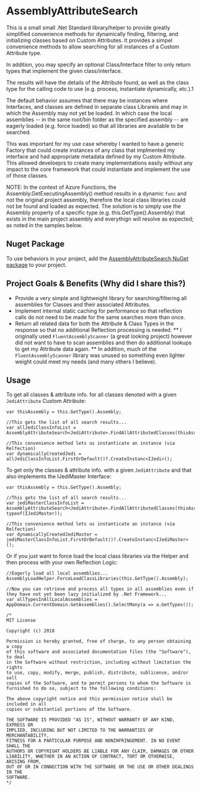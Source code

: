 # AssemblyAttributeSearch
This is a small small .Net Standard library/helper to provide greatly simplified convenience methods for dynamically finding, filtering, 
and initializing classes based on Custom Attributes. It provides a simpel convenience methods to allow searching 
for all instances of a Custom Attribute type. 

In addition, you may specify an optional Class/Interface filter to only return types that implement the given class/interface.

The results will have the details of the Attribute found, as well as the class type for the calling code to use (e.g. process, instantiate dynamically, etc.).1

The default behavior assumes that there may be instances where Interfaces, and classes are defined in separate class Librareis and may
in which the Assembly may not yet be loaded. In which case the local assemblies -- in the same root/bin folder as the specified assembly --
are eagerly loaded (e.g. force loaded) so that all libraries are available to be searched.

This was important for my use case whereby I wanted to have a generic Factory that could create instances of any class that implmented
my interface and had appropriate metadata defined by my Custom Attribute.  This allowed develoeprs to create many implementations easily
without any impact to the core framework that could instantiate and implement the use of those classes.

NOTE: In the context of Azure Functions, the Assembly.GetExecutingAssembly() method results in a dynamic `func` and not the original
project assembly, therefore the local class libraries could not be found and loaded as expected.  The solution is to simply use 
the Assembly property of a specific type (e.g. this.GetType().Assembly) that exists in the main project assembly and everythign 
will resolve as expected; as noted in the samples below.

## Nuget Package
To use behaviors in your project, add the [AssemblyAttributeSearch NuGet package](https://www.nuget.org/packages/AssemblyAttributeSearch/) to your project.

## Project Goals & Benefits (Why did I share this?)
* Provide a very simple and lightweight library for searching/filtering all assemblies for Classes and their associated Attributes.
* Implement internal static caching for performance so that reflection calls do not need to be made for the same searches more than once.
* Return all related data for both the Attribute & Class Types in the response so that no additional Reflection processing is needed.
** I originally used `FluentAssemblyScanner` (a great looking project) however did not want to have to scan assemblies and then do additional lookups to get my Attribute data again.
** In addition, much of the `FluentAssemblyScanner` library was unused so something even lighter weight could meet my needs (and many others I believe).

## Usage
To get all classes & attribute info. for all classes denoted with a given `JediAttribute` Custom Attribute:
```
var thisAssembly = this.GetType().Assembly;

//This gets the list of all search results...
var allJediClassInfoList = AssemblyAttributeSearch<JediAttribute>.FindAllAttributedClasses(thisAssembly);

//This convenience method lets us instanticate an instance (via Relfection)
var dynamicallyCreatedJedi = allJediClassInfoList.FirstOrDefault()?.CreateInstanc<IJedi>();
```

To get only the classes & attribute info. with a given `JediAttribute` and that also implements the IJediMaster Interface:
```
var thisAssembly = this.GetType().Assembly;

//This gets the list of all search results...
var jediMasterClassInfoList = AssemblyAttributeSearch<JediAttribute>.FindAllAttributedClasses(thisAssembly, typeof(IJediMaster));

//This convenience method lets us instanticate an instance (via Relfection)
var dynamicallyCreatedJediMaster = jediMasterClassInfoList.FirstOrDefault()?.CreateInstanc<IJediMaster>();
```

Or if you just want to force load the local class libraries via the Helper and then process with your own Reflection Logic:
```
//Eagerly load all local assemblies...
AssemblyLoadHelper.ForceLoadClassLibraries(this.GetType().Assembly);

//Now you can retrieve and process all types in all assemblies even if they have not yet been lazy initialized by .Net Framework...
var allTypesInAllLocalAssemblies = AppDomain.CurrentDomain.GetAssemblies().SelectMany(a => a.GetTypes());
```

```
/*
MIT License

Copyright (c) 2018

Permission is hereby granted, free of charge, to any person obtaining a copy
of this software and associated documentation files (the "Software"), to deal
in the Software without restriction, including without limitation the rights
to use, copy, modify, merge, publish, distribute, sublicense, and/or sell
copies of the Software, and to permit persons to whom the Software is
furnished to do so, subject to the following conditions:

The above copyright notice and this permission notice shall be included in all
copies or substantial portions of the Software.

THE SOFTWARE IS PROVIDED "AS IS", WITHOUT WARRANTY OF ANY KIND, EXPRESS OR
IMPLIED, INCLUDING BUT NOT LIMITED TO THE WARRANTIES OF MERCHANTABILITY,
FITNESS FOR A PARTICULAR PURPOSE AND NONINFRINGEMENT. IN NO EVENT SHALL THE
AUTHORS OR COPYRIGHT HOLDERS BE LIABLE FOR ANY CLAIM, DAMAGES OR OTHER
LIABILITY, WHETHER IN AN ACTION OF CONTRACT, TORT OR OTHERWISE, ARISING FROM,
OUT OF OR IN CONNECTION WITH THE SOFTWARE OR THE USE OR OTHER DEALINGS IN THE
SOFTWARE.
*/
```
